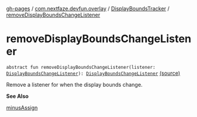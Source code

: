 [gh-pages](../../index.md) / [com.nextfaze.devfun.overlay](../index.md) / [DisplayBoundsTracker](index.md) / [removeDisplayBoundsChangeListener](./remove-display-bounds-change-listener.md)

# removeDisplayBoundsChangeListener

`abstract fun removeDisplayBoundsChangeListener(listener: `[`DisplayBoundsChangeListener`](../-display-bounds-change-listener.md)`): `[`DisplayBoundsChangeListener`](../-display-bounds-change-listener.md) [(source)](https://github.com/NextFaze/dev-fun/tree/master/devfun/src/main/java/com/nextfaze/devfun/overlay/DisplayBounds.kt#L49)

Remove a listener for when the display bounds change.

**See Also**

[minusAssign](minus-assign.md)

